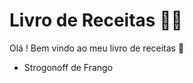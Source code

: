 # Livro de Receitas :man_cook:

Olá ! Bem vindo ao meu livro de receitas :wave:

- Strogonoff de Frango